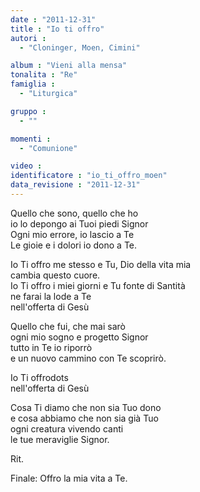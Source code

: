 ```yaml
---
date : "2011-12-31"
title : "Io ti offro"
autori : 
  - "Cloninger, Moen, Cimini"

album : "Vieni alla mensa"
tonalita : "Re"
famiglia : 
  - "Liturgica"

gruppo : 
  - ""

momenti : 
  - "Comunione"

video : 
identificatore : "io_ti_offro_moen"
data_revisione : "2011-12-31"
---
```

  
  
Quello che sono, quello che ho  
io lo depongo ai Tuoi piedi Signor  
Ogni mio errore, io lascio a Te  
Le gioie e i dolori io dono a Te.   
  
  
Io Ti offro me stesso e Tu, Dio della vita mia  
cambia questo cuore.  
Io Ti offro i miei giorni e Tu fonte di Santità   
ne farai la lode a Te     
nell'offerta di Gesù   
  
  
Quello che fui, che mai sarò  
ogni mio sogno e progetto Signor   
tutto in Te io riporrò   
e un nuovo cammino con Te scoprirò.   
  
  
Io Ti offrodots  
nell'offerta di Gesù  
  
  
Cosa Ti diamo che non sia Tuo dono  
e cosa abbiamo che non sia già Tuo  
ogni creatura vivendo canti  
le tue meraviglie Signor.  
  
  
   
Rit.   
  
  
  
  
Finale: Offro la mia vita a Te.  
  
  
  
  
